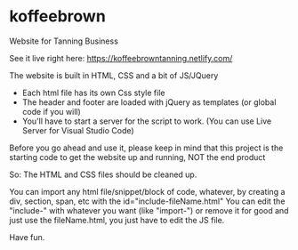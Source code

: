 # koffeebrown
Website for Tanning Business

See it live right here: https://koffeebrowntanning.netlify.com/

The website is built in HTML, CSS and a bit of JS/JQuery
 - Each html file has its own Css style file
 - The header and footer are loaded with jQuery as templates (or global code if you will)
 - You'll have to start a server for the script to work. (You can use Live Server for Visual Studio Code)
 
 Before you go ahead and use it, please keep in mind that this project is the starting code to get the website up and running, NOT the end product
 
 So: The HTML and CSS files should be cleaned up.
 
 You can import any html file/snippet/block of code, whatever, 
 by creating a div, section, span, etc with the id="include-fileName.html"
 You can edit the "include-" with whatever you want (like "import-") or remove it for good and just use the fileName.html,
 you just have to edit the JS file.
 
 Have fun.
